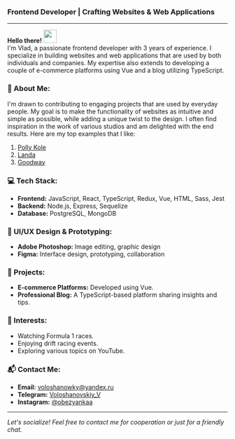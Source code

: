 ### Frontend Developer | Crafting Websites & Web Applications

---

**Hello there!** <img width="30px" src="https://blog.joypixels.com/content/images/2019/06/waving_hand_sign_1024.gif"> <br/> I'm Vlad, a passionate frontend developer with 3 years of experience. I specialize in building websites and web applications that are used by both individuals and companies. My expertise also extends to developing a couple of e-commerce platforms using Vue and a blog utilizing TypeScript.

### 🌟 About Me:
I'm drawn to contributing to engaging projects that are used by everyday people. My goal is to make the functionality of websites as intuitive and simple as possible, while adding a unique twist to the design. I often find inspiration in the work of various studios and am delighted with the end results. Here are my top examples that I like:
1. [Polly Kole](https://pollykole.com/)
2. [Landa](https://www.landa.as/en/)
3. [Goodway](https://www.goodway.fr/)

### 💻 Tech Stack:
- **Frontend:** JavaScript, React, TypeScript, Redux, Vue, HTML, Sass, Jest
- **Backend:** Node.js, Express, Sequelize
- **Database:** PostgreSQL, MongoDB

### 🎨 UI/UX Design & Prototyping:
- **Adobe Photoshop:** Image editing, graphic design
- **Figma:** Interface design, prototyping, collaboration

### 🚀 Projects:
- **E-commerce Platforms:** Developed using Vue.
- **Professional Blog:** A TypeScript-based platform sharing insights and tips.

### 🏁 Interests:
- Watching Formula 1 races.
- Enjoying drift racing events.
- Exploring various topics on YouTube.

### 📬 Contact Me:
- **Email:** [voloshanowky@yandex.ru](mailto:voloshanowky@yandex.ru)
- **Telegram:** [Voloshanovskiy_V](https://t.me/Voloshanovskiy_V)
- **Instagram:** [@obezyankaa](https://www.instagram.com/obezyankaa/)

---

*Let's socialize! Feel free to contact me for cooperation or just for a friendly chat.*
